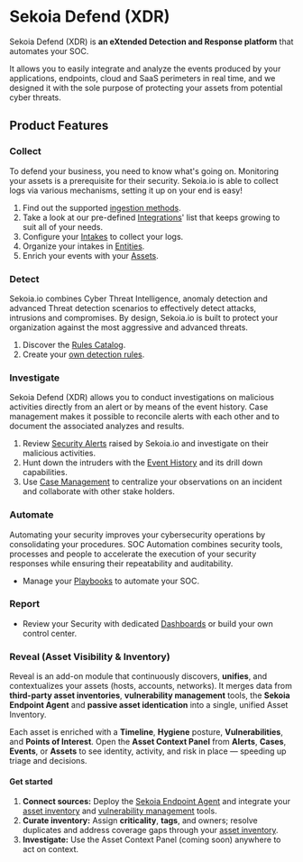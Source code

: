 # Sekoia Defend (XDR)

Sekoia Defend (XDR) is **an eXtended Detection and Response platform** that automates your SOC.

It allows you to easily integrate and analyze the events produced by your applications, endpoints, cloud and SaaS perimeters in real time, and we designed it with the sole purpose of protecting your assets from potential cyber threats.

## Product Features

### Collect

To defend your business, you need to know what's going on. Monitoring your assets is a prerequisite for their security.
Sekoia.io is able to collect logs via various mechanisms, setting it up on your end is easy!

1. Find out the supported [ingestion methods](/integration/ingestion_methods/index.md).
2. Take a look at our pre-defined [Integrations](/integration/categories/index.md)' list that keeps growing to suit all of your needs.
3. Configure your [Intakes](features/collect/intakes.md) to collect your logs.
4. Organize your intakes in [Entities](features/collect/entities.md).
5. Enrich your events with your [Assets](features/collect/assets.md).

### Detect

Sekoia.io combines Cyber Threat Intelligence, anomaly detection and advanced Threat detection scenarios to effectively detect attacks, intrusions and compromises. By design, Sekoia.io is built to protect your organization against the most aggressive and advanced threats.

1. Discover the [Rules Catalog](features/detect/rules_catalog.md).
2. Create your [own detection rules](features/detect/sigma.md).

### Investigate

Sekoia Defend (XDR) allows you to conduct investigations on malicious activities directly from an alert or by means of the event history.
Case management makes it possible to reconcile alerts with each other and to document the associated analyzes and results.

1. Review [Security Alerts](features/investigate/alerts.md) raised by Sekoia.io and investigate on their malicious activities.
2. Hunt down the intruders with the [Event History](features/investigate/events.md) and its drill down capabilities.
3. Use [Case Management](features/investigate/cases.md) to centralize your observations on an incident and collaborate with other stake holders.

### Automate

Automating your security improves your cybersecurity operations by consolidating your procedures. SOC Automation combines security tools, processes and people to accelerate the execution of your security responses while ensuring their repeatability and auditability.

- Manage your [Playbooks](features/automate/index.md) to automate your SOC.

### Report

- Review your Security with dedicated [Dashboards](features/report/dashboards.md) or build your own control center.

### Reveal (Asset Visibility & Inventory)

Reveal is an add-on module that continuously discovers, **unifies**, and contextualizes your assets (hosts, accounts, networks). It merges data from **third-party asset inventories**, **vulnerability management** tools, the **Sekoia Endpoint Agent** and **passive asset identication** into a single, unified Asset Inventory.  

Each asset is enriched with a **Timeline**, **Hygiene** posture, **Vulnerabilities**, and **Points of Interest**. Open the **Asset Context Panel** from **Alerts**, **Cases**, **Events**, or **Assets** to see identity, activity, and risk in place — speeding up triage and decisions.  

#### Get started
1. **Connect sources:** Deploy the [Sekoia Endpoint Agent](https://docs.sekoia.io/integration/categories/endpoint/sekoiaio/#enabling-host-hygiene-collection) and integrate your [asset inventory](https://docs.sekoia.io/xdr/features/collect/integrations_hub/) and [vulnerability management](https://docs.sekoia.io/xdr/features/collect/integrations_hub/) tools.  
2. **Curate inventory:** Assign **criticality**, **tags**, and owners; resolve duplicates and address coverage gaps through your [asset inventory](https://docs.sekoia.io/xdr/features/collect/assets/#your-asset-inventory).  
3. **Investigate:** Use the Asset Context Panel (coming soon) anywhere to act on context.

